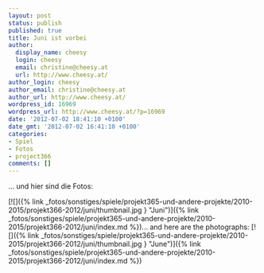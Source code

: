 ```yaml
---
layout: post
status: publish
published: true
title: Juni ist vorbei
author:
  display_name: cheesy
  login: cheesy
  email: christine@cheesy.at
  url: http://www.cheesy.at/
author_login: cheesy
author_email: christine@cheesy.at
author_url: http://www.cheesy.at/
wordpress_id: 16969
wordpress_url: http://www.cheesy.at/?p=16969
date: '2012-07-02 18:41:10 +0100'
date_gmt: '2012-07-02 16:41:10 +0100'
categories:
- Spiel
- Fotos
- project366
comments: []
---
```

<!--:de-->... und hier sind die Fotos:
[![]({% link _fotos/sonstiges/spiele/projekt365-und-andere-projekte/2010-2015/projekt366-2012/juni/thumbnail.jpg } "Juni")]({% link _fotos/sonstiges/spiele/projekt365-und-andere-projekte/2010-2015/projekt366-2012/juni/index.md %})<!--:--><!--:en-->... and here are the photographs:
[![]({% link _fotos/sonstiges/spiele/projekt365-und-andere-projekte/2010-2015/projekt366-2012/juni/thumbnail.jpg } "June")]({% link _fotos/sonstiges/spiele/projekt365-und-andere-projekte/2010-2015/projekt366-2012/juni/index.md %})<!--:-->
